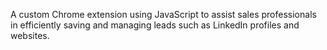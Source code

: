 A custom Chrome extension using JavaScript to assist sales 
professionals in efficiently saving and managing leads such as LinkedIn 
profiles and websites. 